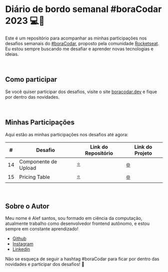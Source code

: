 # Diário de bordo semanal #boraCodar 2023 💻🚀

Este é um repositório para acompanhar as minhas participações nos desafios semanais do [#boraCodar](https://www.rocketseat.com.br/boracodar), proposto pela comunidade [Rocketseat](https://www.rocketseat.com.br). Eu estou sempre buscando me desafiar e aprender novas tecnologias e ideias.

<br>

## Como participar

Se você quiser participar dos desafios, visite o site [boracodar.dev](https://boracodar.dev/) e fique por dentro das novidades.

<br>

## Minhas Participações

Aqui estão as minhas participações nos desafios até agora:

| #   | Desafio              | Link do Repositório                                                     | Link do Projeto                                                               |
| --- | -------------------- | ----------------------------------------------------------------------- | ----------------------------------------------------------------------------- |
| 14  | Componente de Upload | [⭐](https://github.com/Olafi-MooN/challenges/tree/main/upload)         | [🌐](https://challenges-upload.netlify.app/)                                  |
| 15  | Pricing Table        | [⭐](https://github.com/Olafi-MooN/challenges/tree/main/princing-table) | [🌐](https://portfolio-alef.netlify.app/62bfd983-3ff8-4235-b744-6dccadcd1e92) |

<br>

## Sobre o Autor

Meu nome é Alef santos, sou formado em ciência da computação, atualmente trabalho como desenvolvedor frontend autônomo, e estou sempre em constante aprendizado!

-   [Github](https://github.com/Olafi-Moon)
-   [Instagram](https://www.instagram.com/alef.all/)
-   [Linkedin](https://www.linkedin.com/in/alef-santos-soares-a28715193/)

Não se esqueça de seguir a hashtag #boraCodar para ficar por dentro das novidades e participar dos desafios! 🚀
